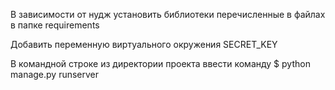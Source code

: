 В зависимости от нудж установить библиотеки перечисленные в файлах в папке requirements

Добавить переменную виртуального окружения SECRET_KEY

В командной строке из директории проекта ввести команду 
$ python manage.py runserver
